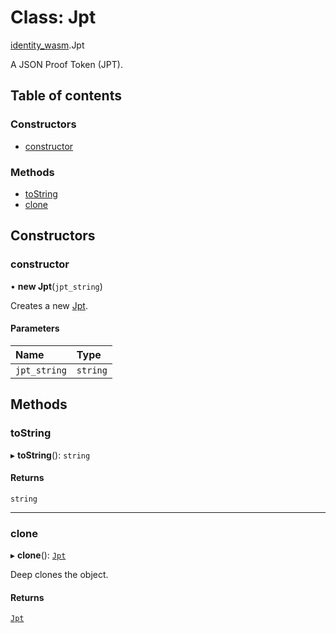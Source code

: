 # Class: Jpt

[identity\_wasm](../modules/identity_wasm.md).Jpt

A JSON Proof Token (JPT).

## Table of contents

### Constructors

- [constructor](identity_wasm.Jpt.md#constructor)

### Methods

- [toString](identity_wasm.Jpt.md#tostring)
- [clone](identity_wasm.Jpt.md#clone)

## Constructors

### constructor

• **new Jpt**(`jpt_string`)

Creates a new [Jpt](identity_wasm.Jpt.md).

#### Parameters

| Name | Type |
| :------ | :------ |
| `jpt_string` | `string` |

## Methods

### toString

▸ **toString**(): `string`

#### Returns

`string`

___

### clone

▸ **clone**(): [`Jpt`](identity_wasm.Jpt.md)

Deep clones the object.

#### Returns

[`Jpt`](identity_wasm.Jpt.md)
